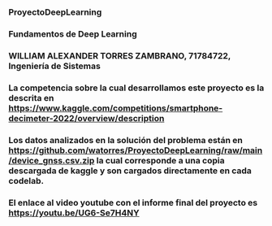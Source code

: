 ### ProyectoDeepLearning
### Fundamentos de Deep Learning
### WILLIAM ALEXANDER TORRES ZAMBRANO, 71784722, Ingeniería de Sistemas

### La competencia sobre la cual desarrollamos este proyecto es la descrita en https://www.kaggle.com/competitions/smartphone-decimeter-2022/overview/description
### Los datos analizados en la solución del problema están en https://github.com/watorres/ProyectoDeepLearning/raw/main/device_gnss.csv.zip la cual corresponde a una copia descargada de kaggle y son cargados directamente en cada codelab.

### El enlace al video youtube con el informe final del proyecto es https://youtu.be/UG6-Se7H4NY

